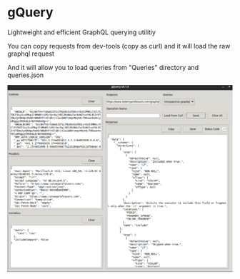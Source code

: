 # gQuery
Lightweight and efficient GraphQL querying utilitiy

You can copy requests from dev-tools (copy as curl) and it will load the raw graphql request

And it will allow you to load queries from "Queries" directory and queries.json

![gQuery program](gQueryV0.1.png)
